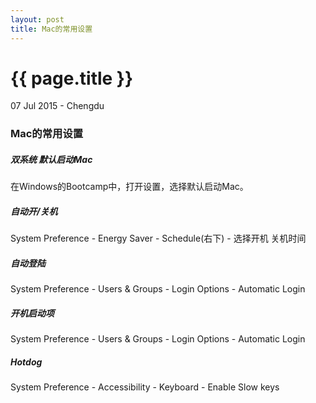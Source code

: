 ```yaml
---
layout: post
title: Mac的常用设置
---
```


{{ page.title }}
================

<p class="meta">07 Jul 2015 - Chengdu</p>

### Mac的常用设置


##### 双系统 默认启动Mac
在Windows的Bootcamp中，打开设置，选择默认启动Mac。


##### 自动开/关机
System Preference - Energy Saver - Schedule(右下) - 选择开机 关机时间


##### 自动登陆
System Preference - Users & Groups - Login Options - Automatic Login


##### 开机启动项
System Preference - Users & Groups - Login Options - Automatic Login


##### Hotdog
System Preference - Accessibility - Keyboard - Enable Slow keys












